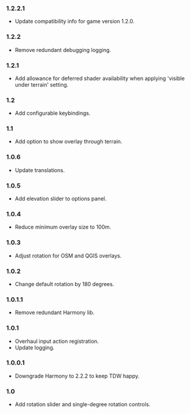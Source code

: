 ### 1.2.2.1
- Update compatibility info for game version 1.2.0.

### 1.2.2
- Remove redundant debugging logging.

### 1.2.1
- Add allowance for deferred shader availability when applying 'visible under terrain' setting.

### 1.2
- Add configurable keybindings.

### 1.1 
- Add option to show overlay through terrain.

### 1.0.6
- Update translations.

### 1.0.5 
- Add elevation slider to options panel.

### 1.0.4
- Reduce minimum overlay size to 100m.

### 1.0.3 
- Adjust rotation for OSM and QGIS overlays.

### 1.0.2 
- Change default rotation by 180 degrees.

### 1.0.1.1
- Remove redundant Harmony lib.

### 1.0.1
- Overhaul input action registration.
- Update logging.

### 1.0.0.1
- Downgrade Harmony to 2.2.2 to keep TDW happy.

### 1.0
- Add rotation slider and single-degree rotation controls.